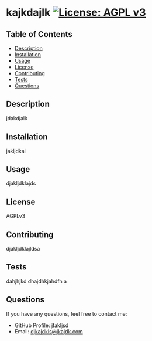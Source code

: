 # kajkdajlk [![License: AGPL v3](https://img.shields.io/badge/License-AGPL_v3-blue.svg)](https://www.gnu.org/licenses/agpl-3.0)

## Table of Contents
* [Description](#description)
* [Installation](#installation)
* [Usage](#usage)
* [License](#license)
* [Contributing](#contributing)
* [Tests](#tests)
* [Questions](#questions)


## Description
jdakdjalk

## Installation
jakljdkal

## Usage
djakljdklajds

## License
AGPLv3

## Contributing
djakljdklajldsa

## Tests
dahjhjkd dhajdhkjahdfh a

## Questions
If you have any questions, feel free to contact me:
* GitHub Profile: [jfakljsd](https://github.com/jfakljsd)
* Email: djkajdkls@jkajdk.com